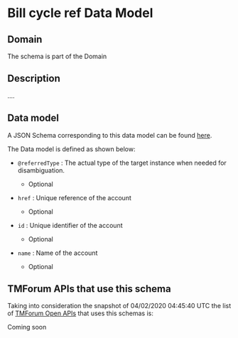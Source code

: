 # Bill cycle ref Data Model

## Domain

The  schema is part of the  Domain

## Description

....

## Data model

A JSON Schema corresponding to this data model can be found
[here](https://github.com/tmforum-rand/schemas/blob/candidates/Customer/BillCycleRef.schema.json).

The Data model is defined as shown below:
- `@referredType` : The actual type of the target instance when needed for disambiguation.

  - Optional

- `href` : Unique reference of the account

  - Optional

- `id` : Unique identifier of the account

  - Optional

- `name` : Name of the account

  - Optional





## TMForum APIs that use this schema

Taking into consideration the snapshot of 04/02/2020 04:45:40 UTC the list of [TMForum Open APIs](https://www.tmforum.org/open-apis/) that uses this schemas is:

Coming soon